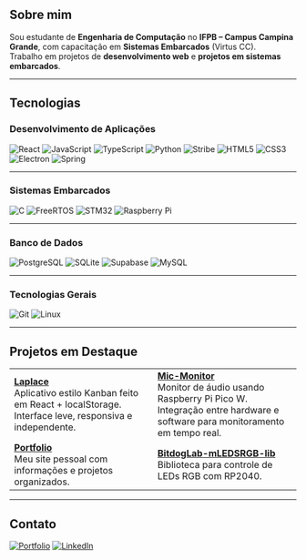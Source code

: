 ## Sobre mim
Sou estudante de **Engenharia de Computação** no **IFPB – Campus Campina Grande**, com capacitação em **Sistemas Embarcados** (Virtus CC).  
Trabalho em projetos de **desenvolvimento web** e **projetos em sistemas embarcados**.

---

## Tecnologias
<div align="left">

  <h3>Desenvolvimento de Aplicações</h3>
  <img src="https://img.shields.io/badge/React-0f1117?style=flat&logo=react&logoColor=61DAFB" alt="React" />
  <img src="https://img.shields.io/badge/JavaScript-0f1117?style=flat&logo=javascript&logoColor=F7DF1E" alt="JavaScript" />
  <img src="https://img.shields.io/badge/TypeScript-0f1117?style=flat&logo=typescript&logoColor=3178C6" alt="TypeScript" />
  <img src="https://img.shields.io/badge/Python-0f1117?style=flat&logo=python&logoColor=3776AB" alt="Python" />
  <img src="https://img.shields.io/badge/Stribe-0f1117?style=flat&logo=stripe&logoColor=00AFE1" alt="Stribe" />
  <img src="https://img.shields.io/badge/HTML5-0f1117?style=flat&logo=html5&logoColor=E34F26" alt="HTML5" />
  <img src="https://img.shields.io/badge/CSS3-0f1117?style=flat&logo=css3&logoColor=1572B6" alt="CSS3" />
  <img src="https://img.shields.io/badge/Electron-0f1117?style=flat&logo=electron&logoColor=47848F" alt="Electron" />
  <img src="https://img.shields.io/badge/Spring-0f1117?style=flat&logo=spring&logoColor=6DB33F" alt="Spring" />

  <hr>

  <h3>Sistemas Embarcados</h3>
  <img src="https://img.shields.io/badge/C-0f1117?style=flat&logo=c&logoColor=00599C" alt="C" />
  <img src="https://img.shields.io/badge/FreeRTOS-0f1117?style=flat&logo=freertos&logoColor=F69E1E" alt="FreeRTOS" />
  <img src="https://img.shields.io/badge/STM32-0f1117?style=flat&logo=stmicroelectronics&logoColor=009639" alt="STM32" />
  <img src="https://img.shields.io/badge/Raspberry_Pi-0f1117?style=flat&logo=raspberry-pi&logoColor=A22846" alt="Raspberry Pi" />

  <hr>

  <h3>Banco de Dados</h3>
  <img src="https://img.shields.io/badge/PostgreSQL-0f1117?style=flat&logo=postgresql&logoColor=336791" alt="PostgreSQL" />
  <img src="https://img.shields.io/badge/SQLite-0f1117?style=flat&logo=sqlite&logoColor=003B57" alt="SQLite" />
  <img src="https://img.shields.io/badge/Supabase-0f1117?style=flat&logo=supabase&logoColor=3ECF8E" alt="Supabase" />
  <img src="https://img.shields.io/badge/MySQL-0f1117?style=flat&logo=mysql&logoColor=4479A1" alt="MySQL" />

  <hr>

  <h3>Tecnologias Gerais</h3>
  <img src="https://img.shields.io/badge/Git-0f1117?style=flat&logo=git&logoColor=F05032" alt="Git" />
  <img src="https://img.shields.io/badge/Linux-0f1117?style=flat&logo=linux&logoColor=FCC624" alt="Linux" />

</div>

---

## Projetos em Destaque
<table>
<tr>
<td width="50%">
<strong><a href="https://github.com/athavus/laplace">Laplace</a></strong><br>
Aplicativo estilo Kanban feito em React + localStorage.  
Interface leve, responsiva e independente.
</td>
<td width="50%">
<strong><a href="https://github.com/athavus/mic-monitor">Mic-Monitor</a></strong><br>
Monitor de áudio usando Raspberry Pi Pico W.  
Integração entre hardware e software para monitoramento em tempo real.
</td>
</tr>
<tr>
<td width="50%">
<strong><a href="https://athavus.github.io/portfolio">Portfolio</a></strong><br>
Meu site pessoal com informações e projetos organizados.
</td>
<td width="50%">
<strong><a href="https://github.com/athavus/bitdoglab-mledsrgb-lib">BitdogLab-mLEDSRGB-lib</a></strong><br>
Biblioteca para controle de LEDs RGB com RP2040.
</td>
</tr>
</table>

---

## Contato
[![Portfolio](https://img.shields.io/badge/Portfolio-111111?style=flat&logo=About.me&logoColor=cccccc)](https://athavus.github.io/portfolio)
[![LinkedIn](https://img.shields.io/badge/LinkedIn-111111?style=flat&logo=linkedin&logoColor=cccccc)](https://www.linkedin.com/in/miguel-ryan-freitas)
